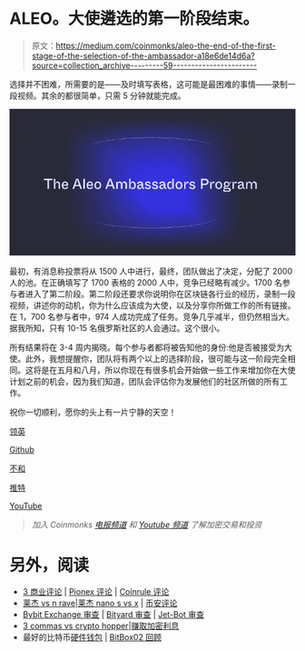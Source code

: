 # ALEO。大使遴选的第一阶段结束。

> 原文：<https://medium.com/coinmonks/aleo-the-end-of-the-first-stage-of-the-selection-of-the-ambassador-a18e6de14d6a?source=collection_archive---------59----------------------->

选择并不困难，所需要的是——及时填写表格，这可能是最困难的事情——录制一段视频。其余的都很简单，只需 5 分钟就能完成。

![](img/2e9699cfb9b440fde17378a67692b42e.png)

最初，有消息称投票将从 1500 人中进行，最终，团队做出了决定，分配了 2000 人的池。在正确填写了 1700 表格的 2000 人中，竞争已经略有减少。1700 名参与者进入了第二阶段。第二阶段还要求你说明你在区块链各行业的经历，录制一段视频，讲述你的动机，你为什么应该成为大使，以及分享你所做工作的所有链接。在 1，700 名参与者中，974 人成功完成了任务。竞争几乎减半，但仍然相当大。据我所知，只有 10-15 名俄罗斯社区的人会通过。这个很小。

所有结果将在 3-4 周内揭晓。每个参与者都将被告知他的身份:他是否被接受为大使。此外，我想提醒你，团队将有两个以上的选择阶段，很可能与这一阶段完全相同。这将是在五月和八月，所以你现在有很多机会开始做一些工作来增加你在大使计划之前的机会，因为我们知道，团队会评估你为发展他们的社区所做的所有工作。

祝你一切顺利，愿你的头上有一片宁静的天空！

[领英](https://www.linkedin.com/company/aleohq/about/)

[Github](https://github.com/AleoHQ)

[不和](https://discord.gg/aleohq)

[推特](https://twitter.com/aleohq)

[YouTube](https://www.youtube.com/c/AleoHQ)

> *加入 Coinmonks* [*电报频道*](https://t.me/coincodecap) *和* [*Youtube 频道*](https://www.youtube.com/c/coinmonks/videos) *了解加密交易和投资*

# 另外，阅读

*   [3 商业评论](/coinmonks/3commas-review-an-excellent-crypto-trading-bot-2020-1313a58bec92) | [Pionex 评论](https://coincodecap.com/pionex-review-exchange-with-crypto-trading-bot) | [Coinrule 评论](/coinmonks/coinrule-review-2021-a-beginner-friendly-crypto-trading-bot-daf0504848ba)
*   [莱杰 vs n rave](/coinmonks/ledger-vs-ngrave-zero-7e40f0c1d694)|[莱杰 nano s vs x](/coinmonks/ledger-nano-s-vs-x-battery-hardware-price-storage-59a6663fe3b0) | [币安评论](/coinmonks/binance-review-ee10d3bf3b6e)
*   [Bybit Exchange 审查](/coinmonks/bybit-exchange-review-dbd570019b71) | [Bityard 审查](https://coincodecap.com/bityard-reivew) | [Jet-Bot 审查](https://coincodecap.com/jet-bot-review)
*   [3 commas vs crypto hopper](/coinmonks/3commas-vs-pionex-vs-cryptohopper-best-crypto-bot-6a98d2baa203)|[赚取加密利息](/coinmonks/earn-crypto-interest-b10b810fdda3)
*   最好的比特币[硬件钱包](/coinmonks/hardware-wallets-dfa1211730c6) | [BitBox02 回顾](/coinmonks/bitbox02-review-your-swiss-bitcoin-hardware-wallet-c36c88fff29)